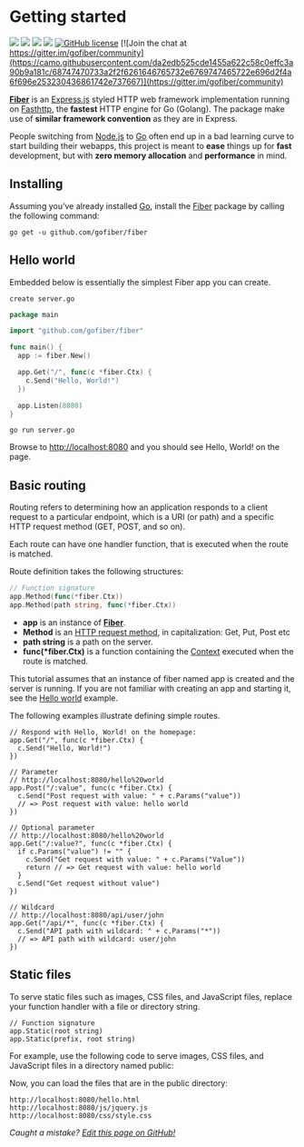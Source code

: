 # Getting started

[![](https://camo.githubusercontent.com/7fefac9c50028ef3a33c1d3b15bc6290c4df50c3/68747470733a2f2f696d672e736869656c64732e696f2f6769746875622f72656c656173652f676f66696265722f6669626572)](https://github.com/gofiber/fiber/releases) [![](https://camo.githubusercontent.com/41183f85541d788c8d93353ded748619d2d95c21/68747470733a2f2f696d672e736869656c64732e696f2f6769746875622f6c616e6775616765732f746f702f676f66696265722f6669626572)](https://camo.githubusercontent.com/41183f85541d788c8d93353ded748619d2d95c21/68747470733a2f2f696d672e736869656c64732e696f2f6769746875622f6c616e6775616765732f746f702f676f66696265722f6669626572) [![](https://camo.githubusercontent.com/fa22b9d46e4fc46b3a39dc24e617c6848b3cf1c3/68747470733a2f2f676f646f632e6f72672f6769746875622e636f6d2f676f66696265722f66696265723f7374617475732e737667)](https://godoc.org/github.com/gofiber/fiber) [![](https://camo.githubusercontent.com/cc2e9485ef6d4febc5d5de35fd8eedd876e51d96/68747470733a2f2f676f7265706f7274636172642e636f6d2f62616467652f6769746875622e636f6d2f676f66696265722f6669626572)](https://camo.githubusercontent.com/cc2e9485ef6d4febc5d5de35fd8eedd876e51d96/68747470733a2f2f676f7265706f7274636172642e636f6d2f62616467652f6769746875622e636f6d2f676f66696265722f6669626572) [![GitHub license](https://camo.githubusercontent.com/cd3cf7095707e17d7b74aed843775b5a2ef8756b/68747470733a2f2f696d672e736869656c64732e696f2f6769746875622f6c6963656e73652f676f66696265722f66696265722e737667)](https://github.com/gofiber/fiber/blob/master/LICENSE) [![Join the chat at https://gitter.im/gofiber/community](https://camo.githubusercontent.com/da2edb525cde1455a622c58c0effc3a90b9a181c/68747470733a2f2f6261646765732e6769747465722e696d2f4a6f696e253230436861742e737667)](https://gitter.im/gofiber/community)

[**Fiber**](https://github.com/gofiber/fiber) is an [Express.js](https://expressjs.com/en/4x/api.html) styled HTTP web framework implementation running on [Fasthttp](https://github.com/valyala/fasthttp), the **fastest** HTTP engine for Go \(Golang\). The package make use of **similar framework convention** as they are in Express.

People switching from [Node.js](https://nodejs.org/en/about/) to [Go](https://golang.org/doc/) often end up in a bad learning curve to start building their webapps, this project is meant to **ease** things up for **fast** development, but with **zero memory allocation** and **performance** in mind.

## Installing

Assuming you’ve already installed [Go](https://golang.org/doc/), install the [Fiber](https://github.com/gofiber/fiber) package by calling the following command:

```text
go get -u github.com/gofiber/fiber
```

## Hello world

Embedded below is essentially the simplest Fiber app you can create.

```text
create server.go
```

```go
package main

import "github.com/gofiber/fiber"

func main() {
  app := fiber.New()

  app.Get("/", func(c *fiber.Ctx) {
    c.Send("Hello, World!")
  })

  app.Listen(8080)
}
```

```text
go run server.go
```

Browse to [http://localhost:8080](http://localhost:8080/) and you should see Hello, World! on the page.

## Basic routing

Routing refers to determining how an application responds to a client request to a particular endpoint, which is a URI \(or path\) and a specific HTTP request method \(GET, POST, and so on\).

Each route can have one handler function, that is executed when the route is matched.

Route definition takes the following structures:

```go
// Function signature
app.Method(func(*fiber.Ctx))
app.Method(path string, func(*fiber.Ctx))
```

* **app** is an instance of [**Fiber**]().
* **Method** is an [HTTP request method](https://github.com/gofiber/docs/tree/34729974f7d6c1d8363076e7e88cd71edc34a2ac/application?id=methods/README.md), in capitalization: Get, Put, Post etc
* **path string** is a path on the server.
* **func\(\*fiber.Ctx\)** is a function containing the [Context](https://github.com/gofiber/docs/tree/34729974f7d6c1d8363076e7e88cd71edc34a2ac/context/README.md) executed when the route is matched.

This tutorial assumes that an instance of fiber named app is created and the server is running. If you are not familiar with creating an app and starting it, see the [Hello world]() example.

The following examples illustrate defining simple routes.

```text
// Respond with Hello, World! on the homepage:
app.Get("/", func(c *fiber.Ctx) {
  c.Send("Hello, World!")
})

// Parameter
// http://localhost:8080/hello%20world
app.Post("/:value", func(c *fiber.Ctx) {
  c.Send("Post request with value: " + c.Params("value"))
  // => Post request with value: hello world
})

// Optional parameter
// http://localhost:8080/hello%20world
app.Get("/:value?", func(c *fiber.Ctx) {
  if c.Params("value") != "" {
    c.Send("Get request with value: " + c.Params("Value"))
    return // => Get request with value: hello world
  }
  c.Send("Get request without value")
})

// Wildcard
// http://localhost:8080/api/user/john
app.Get("/api/*", func(c *fiber.Ctx) {
  c.Send("API path with wildcard: " + c.Params("*"))
  // => API path with wildcard: user/john
})
```

## Static files

To serve static files such as images, CSS files, and JavaScript files, replace your function handler with a file or directory string.

```text
// Function signature
app.Static(root string)
app.Static(prefix, root string)
```

For example, use the following code to serve images, CSS files, and JavaScript files in a directory named public:

Now, you can load the files that are in the public directory:

```text
http://localhost:8080/hello.html
http://localhost:8080/js/jquery.js
http://localhost:8080/css/style.css
```

_Caught a mistake?_ [_Edit this page on GitHub!_]()

